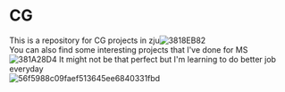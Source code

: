 # CG
This is a repository for CG projects in zju![3818EB82](https://github.com/user-attachments/assets/495a3dba-d417-4a42-b124-18cb7894c615)  
You can also find some interesting projects that I've done for MS![381A28D4](https://github.com/user-attachments/assets/5ccf46cf-91e1-42dd-9115-cc8457b3e5fb)
It might not be that perfect but I'm learning to do better job everyday  
![56f5988c09faef513645ee6840331fbd](https://github.com/user-attachments/assets/c18b5f2a-fb46-47f6-9f16-3fc2cba7a877)

